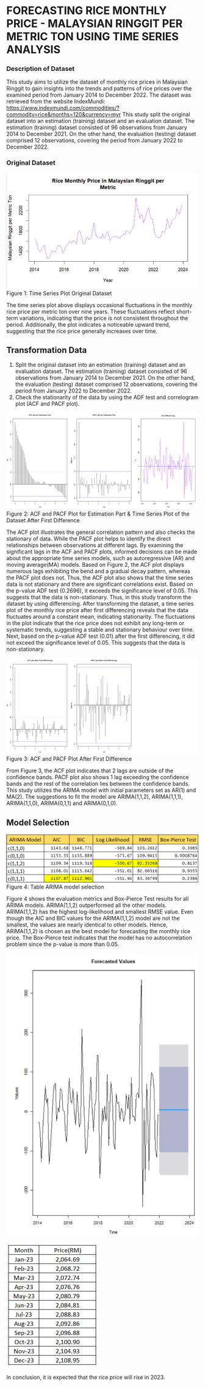 # FORECASTING RICE MONTHLY PRICE - MALAYSIAN RINGGIT PER METRIC TON USING TIME SERIES ANALYSIS

### Description of Dataset
This study aims to utilize the dataset of monthly rice prices in Malaysian Ringgit to gain insights into the trends and patterns of rice prices over the examined period from January 2014 to December 2022.
The dataset was retrieved from the website IndexMundi: https://www.indexmundi.com/commodities/?commodity=rice&months=120&currency=myr
This study split the original dataset into an estimation (training) dataset and an evaluation dataset. The estimation (training) dataset consisted of 96 observations from January 2014 to December 2021. On the other hand, the evaluation (testing) dataset comprised 12 observations, covering the period from January 2022 to December 2022.

### Original Dataset

![](https://github.com/hidayahkhamsani/Project/blob/main/R/Original%20data%20Plot.png?raw=true)
                      Figure 1: Time Series Plot Original Dataset 

The time series plot above displays occasional fluctuations in the monthly rice price per metric ton over nine years. These fluctuations reflect short-term variations, indicating that the price is not consistent throughout the period. Additionally, the plot indicates a noticeable upward trend, suggesting that the rice price generally increases over time.

## Transformation Data

1) Split the original dataset into an estimation (training) dataset and an evaluation dataset. The estimation (training) dataset consisted of 96 observations from January 2014 to December 2021. On the other hand, the evaluation (testing) dataset comprised 12 observations, covering the period from January 2022 to December 2022.
2) Check the stationarity of the data by using the ADF test and correlogram plot (ACF and PACF plot).

![](https://github.com/hidayahkhamsani/Project/blob/main/R/ACF%26PACF%20(estimation%20data)%20%26%20plot%20after%201st%20Diff.png?raw=true)
                Figure 2: ACF and PACF Plot for Estimation Part & Time Series Plot of the Dataset After First Difference

The ACF plot illustrates the general correlation pattern and also checks the stationary of data. While the PACF plot helps to identify the direct relationships between observations at different lags. By examining the significant lags in the ACF and PACF plots, informed decisions can be made about the appropriate time series models, such as autoregressive (AR) and moving average(MA) models. Based on Figure 2, the ACF plot displays numerous lags exhibiting the bend and a gradual decay pattern, whereas the PACF plot does not. Thus, the ACF plot also shows that the time series data is not stationary and there are significant correlations exist. Based on the p-value ADF test (0.2696), it exceeds the significance level of 0.05. This suggests that the data is non-stationary. Thus, in this study transform the dataset by using differencing. After transforming the dataset, a time series plot of the monthly rice price after first differencing reveals that the data fluctuates around a constant mean, indicating stationarity. The fluctuations in the plot indicate that the rice price does not exhibit any long-term or systematic trends, suggesting a stable and stationary behaviour over time. Next, based on the p-value ADF test (0.01) after the first differencing, it did not exceed the significance level of 0.05. This suggests that the data is non-stationary.

![](https://github.com/hidayahkhamsani/Project/blob/main/R/ACF%20%26%20PACF%20plot%20After%20Differencing.png?raw=true)
              Figure 3: ACF and PACF Plot After First Difference

From Figure 3, the ACF plot indicates that 2 lags are outside of the confidence bands. PACF plot also shows 1 lag exceeding the confidence bands and the rest of the correlation lies between the confidence bands. This study utilizes the ARIMA model with initial parameters set as AR(1) and MA(2). The suggestions to fit the model are ARIMA(1,1,2), ARIMA(1,1,1), ARIMA(1,1,0), ARIMA(0,1,1) and ARIMA(0,1,0).

##  Model Selection

![](https://github.com/hidayahkhamsani/Project/blob/main/R/Table%20Arima%20Model.png?raw=true)
              Figure 4: Table ARIMA model selection

Figure 4 shows the evaluation metrics and Box-Pierce Test results for all ARIMA models. ARIMA(1,1,2) outperformed all the other models. ARIMA(1,1,2) has the highest log-likelihood and smallest RMSE value. Even though the AIC and BIC values for the ARIMA(1,1,2) model are not the smallest, the values are nearly identical to other models. Hence, ARIMA(1,1,2) is chosen as the best model for forecasting the monthly rice price. The Box-Pierce test indicates that the model has no autocorrelation problem since the p-value is more than 0.05. 

![](https://github.com/hidayahkhamsani/Project/blob/main/R/forecast%20graph.png?raw=true)     

![](https://github.com/hidayahkhamsani/Project/blob/main/R/Table%20Future%20Forecast%202023.png?raw=true)
                                                                                            
In conclusion, it is expected that the rice price will rise in 2023.            





















